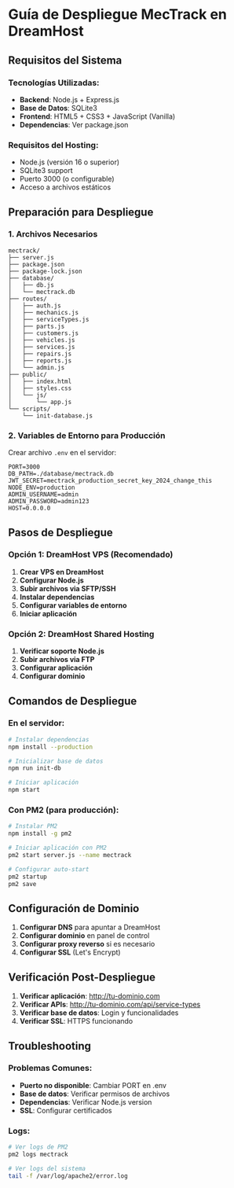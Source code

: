# Guía de Despliegue MecTrack en DreamHost

## Requisitos del Sistema

### Tecnologías Utilizadas:
- **Backend**: Node.js + Express.js
- **Base de Datos**: SQLite3
- **Frontend**: HTML5 + CSS3 + JavaScript (Vanilla)
- **Dependencias**: Ver package.json

### Requisitos del Hosting:
- Node.js (versión 16 o superior)
- SQLite3 support
- Puerto 3000 (o configurable)
- Acceso a archivos estáticos

## Preparación para Despliegue

### 1. Archivos Necesarios
```
mectrack/
├── server.js
├── package.json
├── package-lock.json
├── database/
│   ├── db.js
│   └── mectrack.db
├── routes/
│   ├── auth.js
│   ├── mechanics.js
│   ├── serviceTypes.js
│   ├── parts.js
│   ├── customers.js
│   ├── vehicles.js
│   ├── services.js
│   ├── repairs.js
│   ├── reports.js
│   └── admin.js
├── public/
│   ├── index.html
│   ├── styles.css
│   └── js/
│       └── app.js
└── scripts/
    └── init-database.js
```

### 2. Variables de Entorno para Producción
Crear archivo `.env` en el servidor:
```env
PORT=3000
DB_PATH=./database/mectrack.db
JWT_SECRET=mectrack_production_secret_key_2024_change_this
NODE_ENV=production
ADMIN_USERNAME=admin
ADMIN_PASSWORD=admin123
HOST=0.0.0.0
```

## Pasos de Despliegue

### Opción 1: DreamHost VPS (Recomendado)
1. **Crear VPS en DreamHost**
2. **Configurar Node.js**
3. **Subir archivos via SFTP/SSH**
4. **Instalar dependencias**
5. **Configurar variables de entorno**
6. **Iniciar aplicación**

### Opción 2: DreamHost Shared Hosting
1. **Verificar soporte Node.js**
2. **Subir archivos via FTP**
3. **Configurar aplicación**
4. **Configurar dominio**

## Comandos de Despliegue

### En el servidor:
```bash
# Instalar dependencias
npm install --production

# Inicializar base de datos
npm run init-db

# Iniciar aplicación
npm start
```

### Con PM2 (para producción):
```bash
# Instalar PM2
npm install -g pm2

# Iniciar aplicación con PM2
pm2 start server.js --name mectrack

# Configurar auto-start
pm2 startup
pm2 save
```

## Configuración de Dominio

1. **Configurar DNS** para apuntar a DreamHost
2. **Configurar dominio** en panel de control
3. **Configurar proxy reverso** si es necesario
4. **Configurar SSL** (Let's Encrypt)

## Verificación Post-Despliegue

1. **Verificar aplicación**: http://tu-dominio.com
2. **Verificar APIs**: http://tu-dominio.com/api/service-types
3. **Verificar base de datos**: Login y funcionalidades
4. **Verificar SSL**: HTTPS funcionando

## Troubleshooting

### Problemas Comunes:
- **Puerto no disponible**: Cambiar PORT en .env
- **Base de datos**: Verificar permisos de archivos
- **Dependencias**: Verificar Node.js version
- **SSL**: Configurar certificados

### Logs:
```bash
# Ver logs de PM2
pm2 logs mectrack

# Ver logs del sistema
tail -f /var/log/apache2/error.log
```
